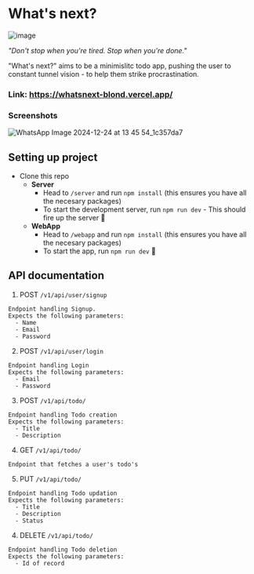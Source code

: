 # What's next?

![image](https://github.com/user-attachments/assets/4ea4c8e0-506f-47bd-9dda-5e7b9047f85f)

<i>"Don't stop when you're tired. Stop when you're done." </i>

"What's next?" aims to be a minimislitc todo app, pushing the user to constant tunnel vision - to help them strike procrastination.

### Link: https://whatsnext-blond.vercel.app/

### Screenshots
![WhatsApp Image 2024-12-24 at 13 45 54_1c357da7](https://github.com/user-attachments/assets/ea51c975-6fb7-4d5b-86ad-4cf1fd79c969)

## Setting up project
- Clone this repo
    - <b> Server </b>
      - Head to `/server` and run `npm install` (this ensures you have all the necesary packages)
      - To start the development server, run `npm run dev` - This should fire up the server 🚀
    - <b> WebApp </b>
       - Head to `/webapp` and run `npm install` (this ensures you have all the necesary packages)
       - To start the app, run `npm run dev` 🚀

## API documentation
1. POST `/v1/api/user/signup`
```
Endpoint handling Signup.
Expects the following parameters:
  - Name
  - Email
  - Password 
```
2. POST `/v1/api/user/login`
```
Endpoint handling Login
Expects the following parameters:
  - Email
  - Password 
```
3. POST `/v1/api/todo/`
```
Endpoint handling Todo creation
Expects the following parameters:
  - Title
  - Description 
```
4. GET `/v1/api/todo/`
```
Endpoint that fetches a user's todo's 
```
5. PUT `/v1/api/todo/`
```
Endpoint handling Todo updation
Expects the following parameters:
  - Title
  - Description
  - Status
```
4. DELETE `/v1/api/todo/`
```
Endpoint handling Todo deletion
Expects the following parameters:
  - Id of record
```
